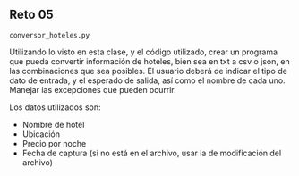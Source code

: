## Reto 05

`conversor_hoteles.py`

Utilizando lo visto en esta clase, y el código utilizado, crear un programa que pueda convertir información de hoteles, bien sea en txt a csv o json, en las combinaciones que sea posibles.
El usuario deberá de indicar el tipo de dato de entrada, y el esperado de salida, así como el nombre de cada uno. Manejar las excepciones que pueden ocurrir.

Los datos utilizados son:

* Nombre de hotel
* Ubicación
* Precio por noche
* Fecha de captura (si no está en el archivo, usar la de modificación del archivo)
